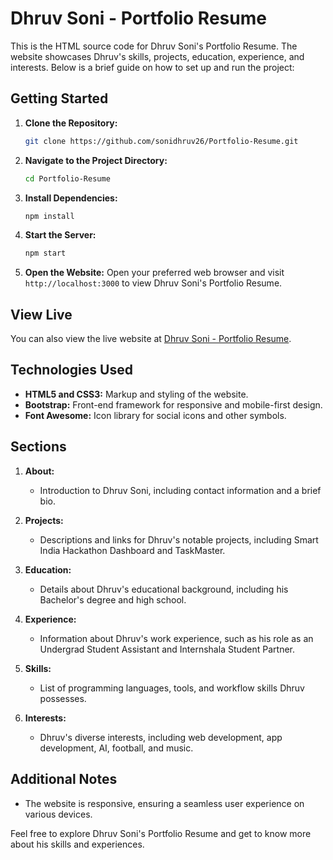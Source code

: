 # Dhruv Soni - Portfolio Resume

This is the HTML source code for Dhruv Soni's Portfolio Resume. The website showcases Dhruv's skills, projects, education, experience, and interests. Below is a brief guide on how to set up and run the project:

## Getting Started

1. **Clone the Repository:**
   ```bash
   git clone https://github.com/sonidhruv26/Portfolio-Resume.git
   ```

2. **Navigate to the Project Directory:**
   ```bash
   cd Portfolio-Resume
   ```

3. **Install Dependencies:**
   ```bash
   npm install
   ```

4. **Start the Server:**
   ```bash
   npm start
   ```

5. **Open the Website:**
   Open your preferred web browser and visit `http://localhost:3000` to view Dhruv Soni's Portfolio Resume.

## View Live

You can also view the live website at [Dhruv Soni - Portfolio Resume](http://dhruvsoni.tech/).

## Technologies Used

- **HTML5 and CSS3:** Markup and styling of the website.
- **Bootstrap:** Front-end framework for responsive and mobile-first design.
- **Font Awesome:** Icon library for social icons and other symbols.

## Sections

1. **About:**
   - Introduction to Dhruv Soni, including contact information and a brief bio.

2. **Projects:**
   - Descriptions and links for Dhruv's notable projects, including Smart India Hackathon Dashboard and TaskMaster.

3. **Education:**
   - Details about Dhruv's educational background, including his Bachelor's degree and high school.

4. **Experience:**
   - Information about Dhruv's work experience, such as his role as an Undergrad Student Assistant and Internshala Student Partner.

5. **Skills:**
   - List of programming languages, tools, and workflow skills Dhruv possesses.

6. **Interests:**
   - Dhruv's diverse interests, including web development, app development, AI, football, and music.

## Additional Notes

- The website is responsive, ensuring a seamless user experience on various devices.

Feel free to explore Dhruv Soni's Portfolio Resume and get to know more about his skills and experiences.
